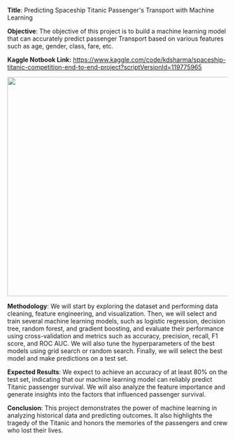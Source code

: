 <b>Title</b>: Predicting Spaceship Titanic Passenger's Transport with Machine Learning

<b>Objective</b>: The objective of this project is to build a machine learning model that can accurately predict passenger Transport based on various features such as age, gender, class, fare, etc.

<b>Kaggle Notbook Link:</b> https://www.kaggle.com/code/kdsharma/spaceship-titanic-competition-end-to-end-project?scriptVersionId=119775965


<center>
<img src="https://cdn.mos.cms.futurecdn.net/AKbyqTKUkicsYGx3xwe3HA.jpg" width=800 height=500 />
</center>


<b>Methodology</b>: We will start by exploring the dataset and performing data cleaning, feature engineering, and visualization. Then, we will select and train several machine learning models, such as logistic regression, decision tree, random forest, and gradient boosting, and evaluate their performance using cross-validation and metrics such as accuracy, precision, recall, F1 score, and ROC AUC. We will also tune the hyperparameters of the best models using grid search or random search. Finally, we will select the best model and make predictions on a test set.

<b>Expected Results</b>: We expect to achieve an accuracy of at least 80% on the test set, indicating that our machine learning model can reliably predict Titanic passenger survival. We will also analyze the feature importance and generate insights into the factors that influenced passenger survival.

<b>Conclusion</b>: This project demonstrates the power of machine learning in analyzing historical data and predicting outcomes. It also highlights the tragedy of the Titanic and honors the memories of the passengers and crew who lost their lives.
